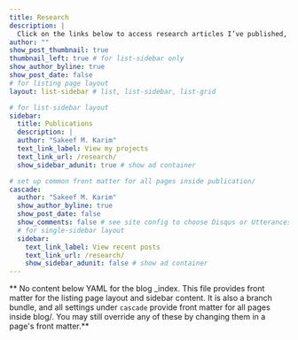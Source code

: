 ```yaml
---
title: Research
description: | 
  Click on the links below to access research articles I’ve published, pre-prints I’m working on, and supplemental materials related to my projects. This page will be regularly updated. 
author: ""
show_post_thumbnail: true
thumbnail_left: true # for list-sidebar only
show_author_byline: true
show_post_date: false
# for listing page layout
layout: list-sidebar # list, list-sidebar, list-grid

# for list-sidebar layout
sidebar: 
  title: Publications
  description: |
  author: "Sakeef M. Karim"
  text_link_label: View my projects
  text_link_url: /research/
  show_sidebar_adunit: true # show ad container

# set up common front matter for all pages inside publication/
cascade:
  author: "Sakeef M. Karim"
  show_author_byline: true
  show_post_date: false
  show_comments: false # see site config to choose Disqus or Utterances
  # for single-sidebar layout
  sidebar:
    text_link_label: View recent posts
    text_link_url: /research/
    show_sidebar_adunit: false # show ad container
---
```


** No content below YAML for the blog _index. This file provides front matter for the listing page layout and sidebar content. It is also a branch bundle, and all settings under `cascade` provide front matter for all pages inside blog/. You may still override any of these by changing them in a page's front matter.**